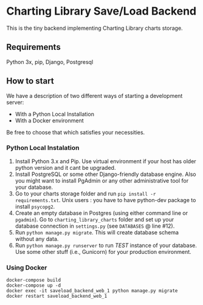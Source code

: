 Charting Library Save/Load Backend
================

This is the tiny backend implementing Charting Library charts storage.

## Requirements
Python 3x, pip, Django, Postgresql

## How to start

We have a description of two different ways of starting a development server:
- With a Python Local Installation
- With a Docker environment

Be free to choose that which satisfies your necessities.

### Python Local Instalation

1. Install Python 3.x and Pip. Use virtual environment if your host has older python version and it cant be upgraded.
2. Install PostgreSQL or some other Django-friendly database engine. Also you might want to install PgAdmin or any other administrative tool for your database.
3. Go to your charts storage folder and run `pip install -r requirements.txt`. Unix users : you have to have python-dev package to install `psycopg2`.
4. Create an empty database in Postgres (using either command line or `pgadmin`). Go to `charting_library_charts` folder and set up your database connection in `settings.py` (see `DATABASES` @ line #12).
5. Run `python manage.py migrate`. This will create database schema without any data.
6. Run `python manage.py runserver` to run *TEST* instance of your database. Use some other stuff (i.e., Gunicorn) for your production environment.

### Using Docker

```
docker-compose build
docker-compose up -d
docker exec -it saveload_backend_web_1 python manage.py migrate
docker restart saveload_backend_web_1
```